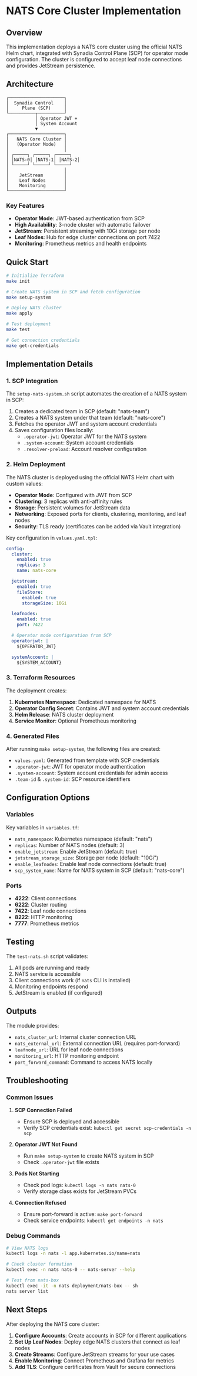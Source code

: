 # NATS Core Cluster Implementation

## Overview

This implementation deploys a NATS core cluster using the official NATS Helm chart, integrated with Synadia Control Plane (SCP) for operator mode configuration. The cluster is configured to accept leaf node connections and provides JetStream persistence.

## Architecture

```
┌─────────────────────┐
│  Synadia Control    │
│     Plane (SCP)     │
└──────────┬──────────┘
           │ Operator JWT +
           │ System Account
           ▼
┌─────────────────────┐
│   NATS Core Cluster │
│   (Operator Mode)   │
│                     │
│ ┌─────┐ ┌─────┐ ┌─────┐
│ │NATS-0│ │NATS-1│ │NATS-2│
│ └─────┘ └─────┘ └─────┘
│                     │
│    JetStream        │
│    Leaf Nodes       │
│    Monitoring       │
└─────────────────────┘
```

### Key Features

- **Operator Mode**: JWT-based authentication from SCP
- **High Availability**: 3-node cluster with automatic failover
- **JetStream**: Persistent streaming with 10Gi storage per node
- **Leaf Nodes**: Hub for edge cluster connections on port 7422
- **Monitoring**: Prometheus metrics and health endpoints

## Quick Start

```bash
# Initialize Terraform
make init

# Create NATS system in SCP and fetch configuration
make setup-system

# Deploy NATS cluster
make apply

# Test deployment
make test

# Get connection credentials
make get-credentials
```

## Implementation Details

### 1. SCP Integration

The `setup-nats-system.sh` script automates the creation of a NATS system in SCP:

1. Creates a dedicated team in SCP (default: "nats-team")
2. Creates a NATS system under that team (default: "nats-core")
3. Fetches the operator JWT and system account credentials
4. Saves configuration files locally:
   - `.operator-jwt`: Operator JWT for the NATS system
   - `.system-account`: System account credentials
   - `.resolver-preload`: Account resolver configuration

### 2. Helm Deployment

The NATS cluster is deployed using the official NATS Helm chart with custom values:

- **Operator Mode**: Configured with JWT from SCP
- **Clustering**: 3 replicas with anti-affinity rules
- **Storage**: Persistent volumes for JetStream data
- **Networking**: Exposed ports for clients, clustering, monitoring, and leaf nodes
- **Security**: TLS ready (certificates can be added via Vault integration)

Key configuration in `values.yaml.tpl`:

```yaml
config:
  cluster:
    enabled: true
    replicas: 3
    name: nats-core

  jetstream:
    enabled: true
    fileStore:
      enabled: true
      storageSize: 10Gi

  leafnodes:
    enabled: true
    port: 7422

  # Operator mode configuration from SCP
  operatorjwt: |
    ${OPERATOR_JWT}

  systemAccount: |
    ${SYSTEM_ACCOUNT}
```

### 3. Terraform Resources

The deployment creates:

1. **Kubernetes Namespace**: Dedicated namespace for NATS
2. **Operator Config Secret**: Contains JWT and system account credentials
3. **Helm Release**: NATS cluster deployment
4. **Service Monitor**: Optional Prometheus monitoring

### 4. Generated Files

After running `make setup-system`, the following files are created:

- `values.yaml`: Generated from template with SCP credentials
- `.operator-jwt`: JWT for operator mode authentication
- `.system-account`: System account credentials for admin access
- `.team-id` & `.system-id`: SCP resource identifiers

## Configuration Options

### Variables

Key variables in `variables.tf`:

- `nats_namespace`: Kubernetes namespace (default: "nats")
- `replicas`: Number of NATS nodes (default: 3)
- `enable_jetstream`: Enable JetStream (default: true)
- `jetstream_storage_size`: Storage per node (default: "10Gi")
- `enable_leafnodes`: Enable leaf node connections (default: true)
- `scp_system_name`: Name for NATS system in SCP (default: "nats-core")

### Ports

- **4222**: Client connections
- **6222**: Cluster routing
- **7422**: Leaf node connections
- **8222**: HTTP monitoring
- **7777**: Prometheus metrics

## Testing

The `test-nats.sh` script validates:

1. All pods are running and ready
2. NATS service is accessible
3. Client connections work (if `nats` CLI is installed)
4. Monitoring endpoints respond
5. JetStream is enabled (if configured)

## Outputs

The module provides:

- `nats_cluster_url`: Internal cluster connection URL
- `nats_external_url`: External connection URL (requires port-forward)
- `leafnode_url`: URL for leaf node connections
- `monitoring_url`: HTTP monitoring endpoint
- `port_forward_command`: Command to access NATS locally

## Troubleshooting

### Common Issues

1. **SCP Connection Failed**
   - Ensure SCP is deployed and accessible
   - Verify SCP credentials exist: `kubectl get secret scp-credentials -n scp`

2. **Operator JWT Not Found**
   - Run `make setup-system` to create NATS system in SCP
   - Check `.operator-jwt` file exists

3. **Pods Not Starting**
   - Check pod logs: `kubectl logs -n nats nats-0`
   - Verify storage class exists for JetStream PVCs

4. **Connection Refused**
   - Ensure port-forward is active: `make port-forward`
   - Check service endpoints: `kubectl get endpoints -n nats`

### Debug Commands

```bash
# View NATS logs
kubectl logs -n nats -l app.kubernetes.io/name=nats

# Check cluster formation
kubectl exec -n nats nats-0 -- nats-server --help

# Test from nats-box
kubectl exec -it -n nats deployment/nats-box -- sh
nats server list
```

## Next Steps

After deploying the NATS core cluster:

1. **Configure Accounts**: Create accounts in SCP for different applications
2. **Set Up Leaf Nodes**: Deploy edge NATS clusters that connect as leaf nodes
3. **Create Streams**: Configure JetStream streams for your use cases
4. **Enable Monitoring**: Connect Prometheus and Grafana for metrics
5. **Add TLS**: Configure certificates from Vault for secure connections

